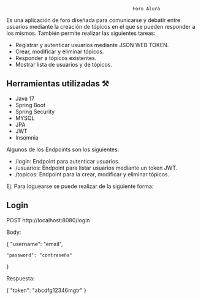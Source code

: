                                                   Foro Alura

Es una aplicación de foro diseñada para comunicarse y debatir entre usuarios mediante la creación de tópicos en el que se pueden responder a los mismos.
También permite realizar las siguientes tareas:

- Registrar y autenticar usuarios mediante JSON WEB TOKEN.
- Crear, modificar y eliminar tópicos.
- Responder a tópicos existentes.
- Mostrar lista de usuarios y de tópicos.

## Herramientas utilizadas ⚒

- Java 17
- Spring Boot
- Spring Security
- MYSQL
- JPA
- JWT 
- Insomnia

Algunos de los Endpoints son los siguientes:
- /login: Endpoint para autenticar usuarios. 
- /usuarios: Endpoint para listar usuarios mediante un token JWT.
- /topicos: Endpoint para la crear, modificar y eliminar tópicos.

Ej: Para loguearse se puede realizar de la siguiente forma:

## Login

POST http://localhost:8080/login

Body:

{
    "username": "email",
    
    "password": "contraseña"
}

Respuesta:

{
    "token": "abcdfg12346mgtr"
}
